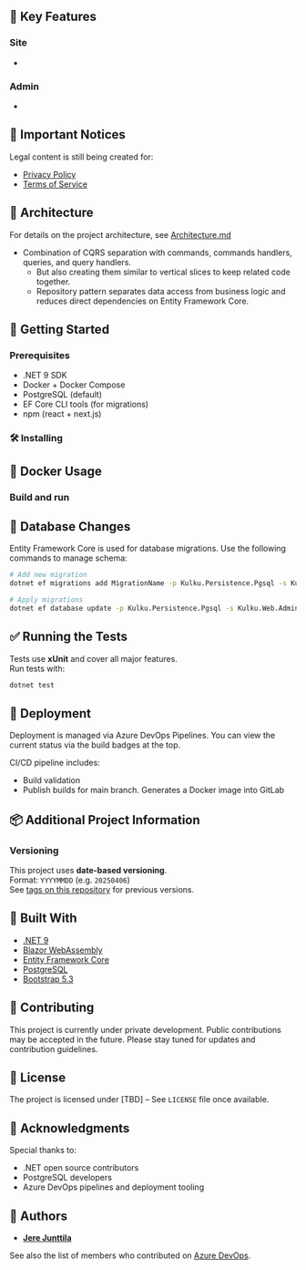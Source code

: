 ﻿## 🌟 Key Features

### Site
- 

### Admin
- 


## 🔐 Important Notices

Legal content is still being created for:
- [Privacy Policy](https://jerejunttila.fi/privacy)
- [Terms of Service](https://jerejunttila.fi/tos)


## 🧱 Architecture

For details on the project architecture, see [Architecture.md](./documents/Architecture.md)

- Combination of CQRS separation with commands, commands handlers, queries, and query handlers. 
	- But also creating them similar to vertical slices to keep related code together.
	- Repository pattern separates data access from business logic and reduces direct dependencies on Entity Framework Core.

## 🚀 Getting Started

### Prerequisites
- .NET 9 SDK
- Docker + Docker Compose
- PostgreSQL (default)
- EF Core CLI tools (for migrations)
- npm (react + next.js)


### 🛠 Installing


## 🐳 Docker Usage

### Build and run


## 🧪 Database Changes

Entity Framework Core is used for database migrations. Use the following commands to manage schema:

```bash  
# Add new migration
dotnet ef migrations add MigrationName -p Kulku.Persistence.Pgsql -s Kulku.Web.Admin

# Apply migrations
dotnet ef database update -p Kulku.Persistence.Pgsql -s Kulku.Web.Admin
```


## ✅ Running the Tests

Tests use **xUnit** and cover all major features.  
Run tests with:
```bash
dotnet test
```


## 🚀 Deployment

Deployment is managed via Azure DevOps Pipelines. You can view the current status via the build badges at the top.

CI/CD pipeline includes:
- Build validation
- Publish builds for main branch. Generates a Docker image into GitLab


## 📦 Additional Project Information

### Versioning

This project uses **date-based versioning**.  
Format: `YYYYMMDD` (e.g. `20250406`)  
See [tags on this repository](https://dev.azure.com/jerejunttila/_git/Kulku/tags) for previous versions.


## 🧰 Built With

- [.NET 9](https://dotnet.microsoft.com/)
- [Blazor WebAssembly](https://learn.microsoft.com/en-us/aspnet/core/blazor)
- [Entity Framework Core](https://learn.microsoft.com/en-us/ef/core/)
- [PostgreSQL](https://www.postgresql.org/)
- [Bootstrap 5.3](https://getbootstrap.com/)


## 🤝 Contributing

This project is currently under private development. Public contributions may be accepted in the future. Please stay tuned for updates and contribution guidelines.


## 📜 License

The project is licensed under [TBD] – See `LICENSE` file once available.


## 🙏 Acknowledgments

Special thanks to:

- .NET open source contributors
- PostgreSQL developers
- Azure DevOps pipelines and deployment tooling


## 👤 Authors

- [**Jere Junttila**](https://jerejunttila.fi/)

See also the list of members who contributed on [Azure DevOps](https://dev.azure.com/jerejunttila/).
